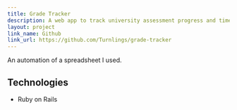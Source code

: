 ```yaml
---
title: Grade Tracker
description: A web app to track university assessment progress and time spent on tasks.
layout: project
link_name: Github
link_url: https://github.com/Turnlings/grade-tracker
---
```

An automation of a spreadsheet I used.

## Technologies
- Ruby on Rails